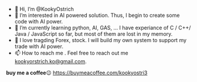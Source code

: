 - 👋 Hi, I’m @KookyOstrich
- 👀 I’m interested in AI powered solution. Thus, I begin to create some code with AI power.
- 🌱 I’m currently learning python, AI, GAS, ... I have experiance of C / C++/ Java / JavaScript so far, but most of them are lost in my memory.
- 💞️ I love tragding Forex, stock. I will build my own system to support my trade with AI power.
- 📫 How to reach me . Feel free to reach out me kookyorstrich.ko@gmail.com.

**buy me a coffee**😉
https://buymeacoffee.com/kookyostri3

<!---
KookyOstrich/KookyOstrich is a ✨ special ✨ repository because its `README.md` (this file) appears on your GitHub profile.
You can click the Preview link to take a look at your changes.
--->
